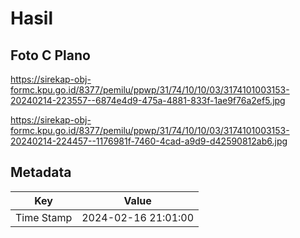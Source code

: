 # Hasil

## Foto C Plano

https://sirekap-obj-formc.kpu.go.id/8377/pemilu/ppwp/31/74/10/10/03/3174101003153-20240214-223557--6874e4d9-475a-4881-833f-1ae9f76a2ef5.jpg

https://sirekap-obj-formc.kpu.go.id/8377/pemilu/ppwp/31/74/10/10/03/3174101003153-20240214-224457--1176981f-7460-4cad-a9d9-d42590812ab6.jpg


## Metadata

| Key        | Value               |
| ---------- | ------------------- |
| Time Stamp | 2024-02-16 21:01:00 |



